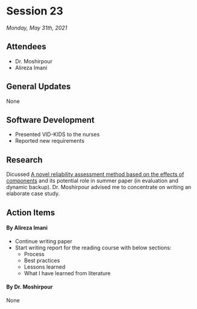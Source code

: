 # Session 23
*Monday, May 31th, 2021*

## Attendees

- Dr. Moshirpour
- Alireza Imani

## General Updates

None

## Software Development

- Presented VID-KIDS to the nurses
- Reported new requirements

## Research

Dicussed [A novel reliability assessment method based on the effects of components](../Research%20Notes/A%20novel%20reliability%20assessment%20method%20based%20on%20the%20effects%20of%20components.md) and its potential role in summer paper (in evaluation and dynamic backup). Dr. Moshirpour advised me to concentrate on writing an elaborate case study.

## Action Items

#### By Alireza Imani

- Continue writing paper
- Start writing report for the reading course with below sections:
  - Process
  - Best practices
  - Lessons learned
  - What I have learned from literature

#### By Dr. Moshirpour
None
